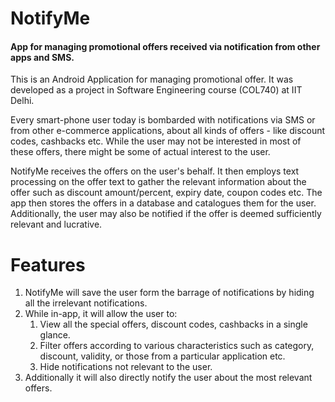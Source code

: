 # NotifyMe
#### App for managing promotional offers received via notification from other apps and SMS. 

This is an Android Application for managing promotional offer. It was developed as a project in Software Engineering course (COL740) at IIT Delhi.

Every smart-phone user today is bombarded with notifications via SMS or from other e-commerce applications, about all kinds of offers - like discount codes, cashbacks etc. While the user may not be interested in most of these offers, there might be some of actual interest to the user.

NotifyMe receives the offers on the user's behalf. It then employs text processing on the offer text to gather the relevant information about the offer such as discount amount/percent, expiry date, coupon codes etc. The app then stores the offers in a database and catalogues them for the user. Additionally, the user may also be notified if the offer is deemed sufficiently relevant and lucrative.

# Features
1. NotifyMe will save the user form the barrage of notifications by hiding all the irrelevant notifications.
2. While in-app, it will allow the user to:
   1. View all the special offers, discount codes, cashbacks in a single glance.
   2. Filter offers according to various characteristics such as category, discount, validity, or those from a particular application etc.
   3. Hide notifications not relevant to the user.
3. Additionally it will also directly notify the user about the most relevant offers.
